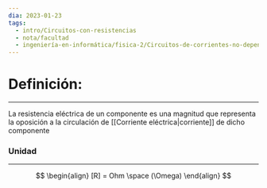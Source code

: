 ```yaml
---
dia: 2023-01-23
tags:
  - intro/Circuitos-con-resistencias
  - nota/facultad
  - ingeniería-en-informática/fisica-2/Circuitos-de-corrientes-no-dependientes-del-tiempo
---
```

# Definición:
---
La resistencia eléctrica de un componente es una magnitud que representa la oposición a la circulación de [[Corriente eléctrica|corriente]] de dicho componente

### Unidad
---
$$
\begin{align}
[R] = Ohm \space (\Omega)
\end{align}
$$
